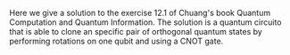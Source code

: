 Here we give a solution to the exercise 12.1 of Chuang's book Quantum Computation and Quantum Information. 
The solution is a quantum circuito that is able to clone an specific pair of orthogonal quantum states by performing rotations on one qubit and using a CNOT gate.
